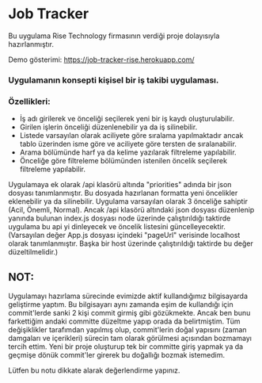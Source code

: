 # Job Tracker

Bu uygulama Rise Technology firmasının verdiği proje dolayısıyla hazırlanmıştır.

Demo gösterimi: https://job-tracker-rise.herokuapp.com/

### Uygulamanın konsepti kişisel bir iş takibi uygulaması.
### Özellikleri:
- İş adı girilerek ve önceliği seçilerek yeni bir iş kaydı oluşturulabilir.
- Girilen işlerin önceliği düzenlenebilir ya da iş silinebilir.
- Listede varsayılan olarak aciliyete göre sıralama yapılmaktadır ancak tablo üzerinden isme göre ve aciliyete göre tersten de sıralanabilir.
- Arama bölümünde harf ya da kelime yazılarak filtreleme yapılabilir.
- Önceliğe göre filtreleme bölümünden istenilen öncelik seçilerek filtreleme yapılabilir.

Uygulamaya ek olarak /api klasörü altında "priorities" adında bir json dosyası tanımlanmıştır.
Bu dosyada hazırlanan formatta yeni öncelikler eklenebilir ya da silinebilir.
Uygulama varsayılan olarak 3 önceliğe sahiptir (Acil, Önemli, Normal). 
Ancak /api klasörü altındaki json dosyası düzenlenip yanında bulunan index.js dosyası node üzerinde çalıştırıldığı taktirde uygulama bu api yi dinleyecek ve öncelik listesini güncelleyecektir. (Varsayılan değer App.js dosyası içindeki "pageUrl" verisinde localhost olarak tanımlanmıştır. Başka bir host üzerinde çalıştırıldığı taktirde bu değer düzeltilmelidir.)

## NOT:
Uygulamayı hazırlama sürecinde evimizde aktif kullandığımız bilgisayarda geliştirme yaptım. Bu bilgisayarı aynı zamanda eşim de kullandığı için commit'lerde sanki 2 kişi commit girmiş gibi gözükmekte. Ancak ben bunu farkettiğim andaki committe düzeltme yapıp orada da belirtmiştim. Tüm değişiklikler tarafımdan yapılmış olup, commit'lerin doğal yapısını (zaman damgaları ve içerikleri) sürecin tam olarak görülmesi açısından bozmamayı tercih ettim. Yeni bir proje oluşturup tek bir committe giriş yapmak ya da geçmişe dönük commit'ler girerek bu doğallığı bozmak istemedim. 

Lütfen bu notu dikkate alarak değerlendirme yapınız.